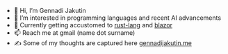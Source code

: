 - 👋 Hi, I’m Gennadi Jakutin
- 👀 I’m interested in programming languages and recent AI advancements
- 🌱 Currently getting accustomed to [rust-lang](https://github.com/rust-lang/rust) and [blazor](https://dotnet.microsoft.com/en-us/apps/aspnet/web-apps/blazor)
- 📫 Reach me at gmail (name dot surname)
- ✍️ Some of my thoughts are captured here [gennadijakutin.me](gennadijakutin.me)


<!---
jakugen/jakugen is a ✨ special ✨ repository because its `README.md` (this file) appears on your GitHub profile.
You can click the Preview link to take a look at your changes.
--->

